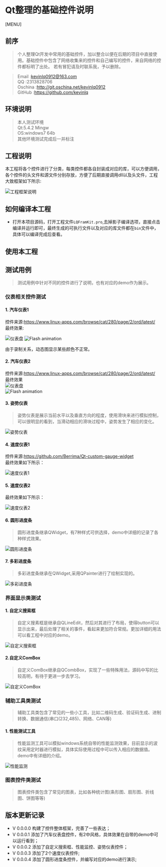 # Qt整理的基础控件说明

[MENU]

## 前序
>个人整理Qt开发中常用的基础控件，加以整合以便在后期的项目中直接使用。基础控件中包含了网络收集来的控件和自己编写的控件，来自网络的控件都标明了出处。
若有冒犯请及时联系我，予以删除。



>Email  :kevinlq0912@163.com  
QQ      :2313828706  
Oschina :http://git.oschina.net/kevinlq0912   
GitHub  :https://github.com/kevinlq  

## 环境说明

>本人测试环境  
Qt:5.4.2 Mingw  
OS:windows7 64b  
其他环境测试完成后一并标注    

## 工程说明

本工程将各个控件进行了分类，每类控件都各自封装成对应的库，可以方便调用，各个控件的头文件和源文件分别存放，方便了后期直接调用dll以及头文件，工程大致框架如下所示:

![工程框架说明](http://git.oschina.net/kevinlq0912/LQFramKit/raw/master/doc/project_frame.png)

## 如何编译本工程
* 打开本项目源码，打开工程文件`LQFramKit.pro`,去掉影子编译选项，直接点击编译并运行即可，最终生成的可执行文件以及对应的库文件都在`bin`文件中，具体可以编译完成后查看。

## 使用本工程

## 测试用例
>测试用例中针对不同的控件进行了说明，也有对应的demo作为展示。
### 仪表相关控件测试

#### 1. 汽车仪表1

 控件来源:https://www.linux-apps.com/browse/cat/280/page/2/ord/latest/  
 最终效果:  

![仪表盘](http://git.oschina.net/kevinlq0912/LQFramKit/raw/master/screen/gauge.png)
<img src="[http://git.oschina.net/kevinlq0912/LQFramKit/raw/master/screen/gauge.gif" alt="Flash animation" />

由于录制关系，动态图显示某些颜色不正常。  
#### 2. 汽车仪表2    
 控件来源:https://www.linux-apps.com/browse/cat/280/page/2/ord/latest/  
 最终效果  
![仪表盘](http://git.oschina.net/kevinlq0912/LQFramKit/raw/master/screen/meter.png)  
<img src="[http://git.oschina.net/kevinlq0912/LQFramKit/raw/master/screen/meter.gif" alt="Flash animation" />

#### 3. 姿势仪表  

>姿势仪表是展示当前水平以及垂直方向的程度，使用滑块来进行模拟控制，可以很明显的看到，当滑动相应的滑块过程中，姿势发生了相应的变化。

![姿势仪表](http://git.oschina.net/kevinlq0912/LQFramKit/raw/master/screen/attitudemeter.png)

#### 4. 速度仪表1

控件来源:https://github.com/Berrima/Qt-custom-gauge-widget   
最终效果如下所示：

![速度仪表1](http://git.oschina.net/kevinlq0912/LQFramKit/raw/master/screen/speed1.png)

#### 5. 速度仪表2

最终效果如下所示： 

![速度仪表2](http://git.oschina.net/kevinlq0912/LQFramKit/raw/master/screen/speed2.png)

#### 6. 圆形进度条

>圆形进度条继承QWidget，有7种样式可供选择，demo中详细的记录了各种样式效果。

![圆形进度条](http://git.oschina.net/kevinlq0912/LQFramKit/raw/master/screen/roundPorgressbar.png)

#### 7. 多彩进度条

>多彩进度条继承在QWidget,采用QPainter进行了绘制实现的。

![多彩进度条](http://git.oschina.net/kevinlq0912/LQFramKit/raw/master/screen/ColorProgress.png)

### 界面显示类测试

####  1. 自定义搜索框

>自定义搜素框是继承自QLineEdit，然后对其进行了布局，使得button可以显示出来，最后处理了相关的事件，看起来更加符合常规。更加详细的用法可以看工程中对应的demo。

![自定义搜索框](http://git.oschina.net/kevinlq0912/LQFramKit/raw/master/screen/search.png)

#### 2.自定义ComBox

>自定义ComBox继承自QCombBox，实现了一些特殊用法，源码中写的比较高明，有待于更进一步去学习。

![自定义ComBox](http://git.oschina.net/kevinlq0912/LQFramKit/raw/master/screen/customComBox.png)

### 辅助工具类测试
>辅助工具类包含了常见的一些小工具，比如二维码生成、验证码生成、进制转换、数据通信(串口(232,485)、网络、CAN等)
 
#### 1. 性能测试工具
 
>性能监测工具可以模拟windows系统自带的性能监测效果，目前显示的波纹采用定时器进行模拟，具体实际使用过程中可以传入相应的数据值。demo中有详细的介绍。


![性能监测](http://git.oschina.net/kevinlq0912/LQFramKit/raw/master/screen/perfmon.png)

### 图表控件类测试
>图表控件类包含了常见的图表，比如各种统计图(条形图、扇形图、折线图、饼图等等)


## 版本更新记录
* V 0.0.0.0 构建了控件整体框架，完善了一些表达；
* V 0.0.0.1 添加了汽车仪表盘控件，有2中风格，具体效果在自带的demo中可以运行看到；
* V 0.0.0.2 添加了自定义搜索框、性能监控、姿势仪表控件；
* V 0.0.0.3 添加了2个速度仪表控件;
* V 0.0.0.4 添加了圆形进度条控件，并编写对应的demo进行演示;
